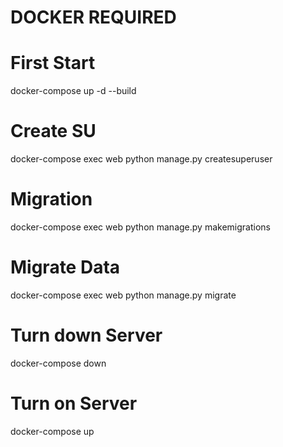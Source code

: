 # DOCKER REQUIRED

# First Start

docker-compose up -d --build

# Create SU

docker-compose exec web python manage.py createsuperuser

# Migration

docker-compose exec web python manage.py makemigrations

# Migrate Data

docker-compose exec web python manage.py migrate

# Turn down Server

docker-compose down

# Turn on Server

docker-compose up
